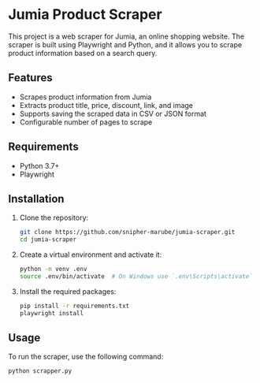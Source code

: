 # Jumia Product Scraper

This project is a web scraper for Jumia, an online shopping website. The scraper is built using Playwright and Python, and it allows you to scrape product information based on a search query.

## Features

- Scrapes product information from Jumia
- Extracts product title, price, discount, link, and image
- Supports saving the scraped data in CSV or JSON format
- Configurable number of pages to scrape

## Requirements

- Python 3.7+
- Playwright

## Installation

1. Clone the repository:
    ```sh
    git clone https://github.com/snipher-marube/jumia-scraper.git
    cd jumia-scraper
    ```

2. Create a virtual environment and activate it:
    ```sh
    python -m venv .env
    source .env/bin/activate  # On Windows use `.env\Scripts\activate`
    ```

3. Install the required packages:
    ```sh
    pip install -r requirements.txt
    playwright install
    ```

## Usage

To run the scraper, use the following command:
```sh
python scrapper.py